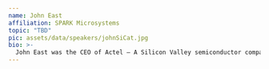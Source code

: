 ```yaml
---
name: John East
affiliation: SPARK Microsystems
topic: "TBD"
pic: assets/data/speakers/johnSiCat.jpg
bio: >-
  John East was the CEO of Actel – A Silicon Valley semiconductor company -- for 22 years.  He led the company from its start-up phase through a successful IPO and finally into a merger with what would later become MicroChip Technology.  He currently serves on the boards of directors of SPARK Microsystems – a Quebec-based start-up involved in developing high speed, low power radios — and Cycuity — a Silicon Valley start-up involved in hardware security.   He is presently an advisor to Silicon Catalyst — a Silicon Valley based incubator.  He recently authored the book “Silicon Valley the Way I Saw It”. Mr. East holds a BS degree in Electrical Engineering and an MBA both from the University of California, Berkeley. 
---
```


